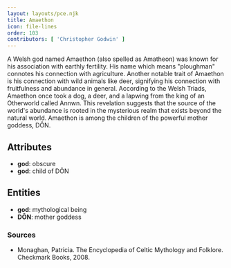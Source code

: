 ```yaml
---
layout: layouts/pce.njk
title: Amaethon
icon: file-lines
order: 103
contributors: [ 'Christopher Godwin' ]
---
```

A Welsh god named Amaethon (also spelled as Amatheon) was known for his association with earthly fertility. His name which means "ploughman" connotes his connection with agriculture. Another notable trait of Amaethon is his connection with wild animals like deer, signifying his connection with fruitfulness and abundance in general. According to the Welsh Triads, Amaethon once took a dog, a deer, and a lapwing from the king of an Otherworld called Annwn. This revelation suggests that the source of the world's abundance is rooted in the mysterious realm that exists beyond the natural world. Amaethon is among the children of the powerful mother goddess, DÔN.

## Attributes

- **god**: obscure
- **god**: child of DÔN

## Entities

- **god**: mythological being
- **DÔN**: mother goddess

### Sources

- Monaghan, Patricia. The Encyclopedia of Celtic Mythology and Folklore. Checkmark Books, 2008.

